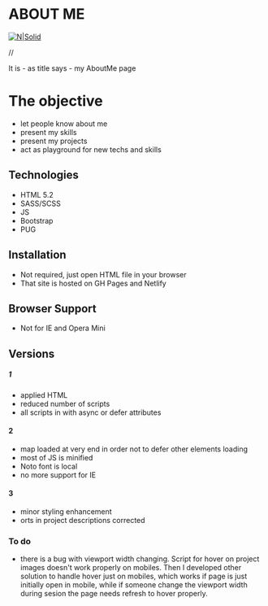 # ABOUT ME

[![N|Solid](https://cldup.com/dTxpPi9lDf.thumb.png)](https://nodesource.com/products/nsolid)

//

It is - as title says - my AboutMe page


# The objective

  - let people know about me
  - present my skills
  - present my projects
  - act as playground for new techs and skills

## Technologies
 - HTML 5.2
 - SASS/SCSS
 - JS
 - Bootstrap
 - PUG


## Installation
- Not required, just open HTML file in your browser
- That site is hosted on GH Pages and Netlify 

## Browser Support

- Not for IE and Opera Mini

## Versions
##### 1 
- applied HTML  <Dialog> instead of Bootstrap <modal>
- reduced number of scripts
- all scripts in <head> with async or defer attributes


#### 2
- map loaded at very end in order not to defer other elements loading
- most of JS is minified
- Noto font is local
- no more support for IE

#### 3
- minor styling enhancement
- orts in project descriptions corrected
### To do

- there is a bug with viewport width changing. Script for hover on project images doesn't work properly on mobiles. Then I developed other solution to handle hover just on mobiles, which works if page is just initially open in mobile, while if someone change the viewport width during sesion the page needs refresh to hover properly.
